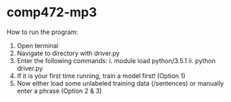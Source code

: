 # comp472-mp3

How to run the program:

1. Open terminal
2. Navigate to directory with driver.py
3. Enter the following commands:
	i. module load python/3.5.1
	ii. python driver.py
4. If it is your first time running, train a model first! (Option 1)
5. Now either load some unlabeled training data (/sentences) or manually enter a phrase (Option 2 & 3)  